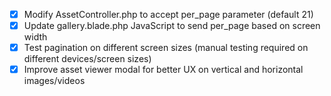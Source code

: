 -   [x] Modify AssetController.php to accept per_page parameter (default 21)
-   [x] Update gallery.blade.php JavaScript to send per_page based on screen width
-   [x] Test pagination on different screen sizes (manual testing required on different devices/screen sizes)
-   [x] Improve asset viewer modal for better UX on vertical and horizontal images/videos
